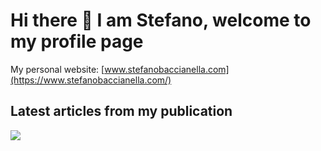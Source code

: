# Hi there 👋 I am Stefano, welcome to my profile page

My personal website: [www.stefanobaccianella.com](https://www.stefanobaccianella.com/)

## Latest articles from my publication
<!-- BLOGPOSTS:START -->
<!-- BLOGPOSTS:END -->

<img src="https://github-readme-stats.vercel.app/api?username=mangiucugna&show_icons=true" align="center"/>

